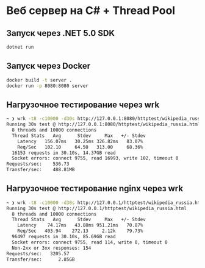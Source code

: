 # Веб сервер на С# + Thread Pool

## Запуск через .NET 5.0 SDK

```bash
dotnet run
```

## Запуск через Docker

```bash
docker build -t server .
docker run -p 8080:8080 server
```

## Нагрузочное тестирование через wrk

```bash
~ ❯ wrk -t8 -c10000 -d30s http://127.0.0.1:8080/httptest/wikipedia_russia.html
Running 30s test @ http://127.0.0.1:8080/httptest/wikipedia_russia.html
  8 threads and 10000 connections
  Thread Stats   Avg      Stdev     Max   +/- Stdev
    Latency   156.07ms   30.25ms 326.82ms   83.07%
    Req/Sec   102.10     64.50   313.00     68.36%
  16153 requests in 30.10s, 14.37GB read
  Socket errors: connect 9755, read 16993, write 102, timeout 0
Requests/sec:    536.73
Transfer/sec:    488.81MB
```

## Нагрузочное тестирование nginx через wrk

```bash
~ ❯ wrk -t8 -c10000 -d30s http://127.0.0.1/httptest/wikipedia_russia.html                                                                         30s
Running 30s test @ http://127.0.0.1/httptest/wikipedia_russia.html
  8 threads and 10000 connections
  Thread Stats   Avg      Stdev     Max   +/- Stdev
    Latency    74.17ms   43.88ms 951.21ms   70.87%
    Req/Sec   403.94    272.13     2.12k    79.73%
  96497 requests in 30.10s, 85.69GB read
  Socket errors: connect 9755, read 114, write 0, timeout 0
  Non-2xx or 3xx responses: 154
Requests/sec:   3205.57
Transfer/sec:      2.85GB
```
